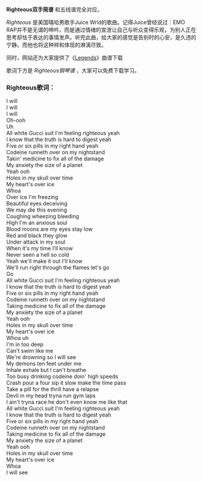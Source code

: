 

**Righteous双手简谱** 和五线谱完全对应。

_Righteous_ 是美国嘻哈男歌手Juice Wrld的歌曲。记得Juice曾经说过：EMO
RAP并不是无谓的呻吟，而是通过情绪的宣泄让自己与听众变得乐观，为别人正在思考却怯于表达的事情发声。听完此曲，给大家的感觉是告别时的心安，是久违的宁静。而他也将这种祥和体现的淋漓尽致。

同时，网站还为大家提供了《[Legends](Music-11315-Legends-Juice-Wrld.html "Legends")》曲谱下载

歌词下方是 _Righteous钢琴谱_ ，大家可以免费下载学习。

### Righteous歌词：

I will  
I will  
I will  
Oh-ooh  
Uh  
All white Gucci suit I'm feeling righteous yeah  
I know that the truth is hard to digest yeah  
Five or six pills in my right hand yeah  
Codeine runneth over on my nightstand  
Takin' medicine to fix all of the damage  
My anxiety the size of a planet  
Yeah ooh  
Holes in my skull over time  
My heart's over ice  
Whoa  
Over ice I'm freezing  
Beautiful eyes deceiving  
We may die this evening  
Coughing wheezing bleeding  
High I'm an anxious soul  
Blood moons are my eyes stay low  
Red and black they glow  
Under attack in my soul  
When it's my time I'll know  
Never seen a hell so cold  
Yeah we'll make it out I'll know  
We'll run right through the flames let's go  
Go  
All white Gucci suit I'm feeling righteous yeah  
I know that the truth is hard to digest yeah  
Five or six pills in my right hand yeah  
Codeine runneth over on my nightstand  
Taking medicine to fix all of the damage  
My anxiety the size of a planet  
Yeah ooh  
Holes in my skull over time  
My heart's over ice  
Whoa uh  
I'm in too deep  
Can't swim like me  
We're drowning so I will see  
My demons ten feet under me  
Inhale exhale but I can't breathe  
Too busy drinking codeine doin' high speeds  
Crash pour a four sip it slow make the time pass  
Take a pill for the thrill have a relapse  
Devil in my head tryna run gym laps  
I ain't tryna race he don't even know me like that  
All white Gucci suit I'm feeling righteous yeah  
I know that the truth is hard to digest yeah  
Five or six pills in my right hand yeah  
Codeine runneth over on my nightstand  
Taking medicine to fix all of the damage  
My anxiety the size of a planet  
Yeah ooh  
Holes in my skull over time  
My heart's over ice  
Whoa  
I will see

